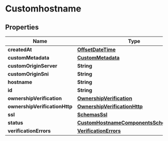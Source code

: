 # Customhostname

## Properties
Name | Type | Description | Notes
------------ | ------------- | ------------- | -------------
**createdAt** | [**OffsetDateTime**](OffsetDateTime.md) |  |  [optional]
**customMetadata** | [**CustomMetadata**](CustomMetadata.md) |  |  [optional]
**customOriginServer** | **String** |  |  [optional]
**customOriginSni** | **String** |  |  [optional]
**hostname** | **String** |  |  [optional]
**id** | **String** |  |  [optional]
**ownershipVerification** | [**OwnershipVerification**](OwnershipVerification.md) |  |  [optional]
**ownershipVerificationHttp** | [**OwnershipVerificationHttp**](OwnershipVerificationHttp.md) |  |  [optional]
**ssl** | [**SchemasSsl**](SchemasSsl.md) |  |  [optional]
**status** | [**CustomHostnameComponentsSchemasStatus**](CustomHostnameComponentsSchemasStatus.md) |  |  [optional]
**verificationErrors** | [**VerificationErrors**](VerificationErrors.md) |  |  [optional]
